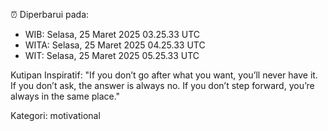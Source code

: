 ⏰ Diperbarui pada:
- WIB: Selasa, 25 Maret 2025 03.25.33 UTC
- WITA: Selasa, 25 Maret 2025 04.25.33 UTC
- WIT: Selasa, 25 Maret 2025 05.25.33 UTC

Kutipan Inspiratif:
"If you don’t go after what you want, you’ll never have it. If you don’t ask, the answer is always no. If you don’t step forward, you’re always in the same place."


Kategori: motivational

